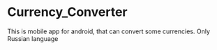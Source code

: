 # Currency_Converter
This is mobile app for android, that can convert some currencies. Only Russian language
